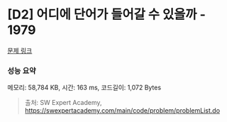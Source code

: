 # [D2] 어디에 단어가 들어갈 수 있을까 - 1979 

[문제 링크](https://swexpertacademy.com/main/code/problem/problemDetail.do?contestProbId=AV5PuPq6AaQDFAUq) 

### 성능 요약

메모리: 58,784 KB, 시간: 163 ms, 코드길이: 1,072 Bytes



> 출처: SW Expert Academy, https://swexpertacademy.com/main/code/problem/problemList.do
